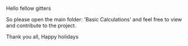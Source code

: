 Hello fellow gitters

So please open the main folder: 'Basic Calculations' and feel free to view and contribute to the project.

Thank you all,
Happy holidays
